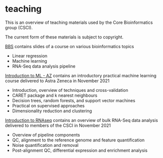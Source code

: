 # teaching
This is an overview of teaching materials used by the Core Bioinformatics group (CSCI).

The current form of these materials is subject to copyright.

[BBS](BBS) contains slides of a course on various bioinformatics topics

* Linear regression
* Machine learning
* RNA-Seq data analysis pipeline

[Introduction to ML - AZ](Introduction%20to%20ML%20-%20AZ) contains an introductory practical machine learning course delivered to Astra Zeneca in November 2021

* Introduction, overview of techniques and cross-validation
* CARET package and k nearest neighbours
* Decision trees, random forests, and support vector machines
* Practical on supervised approaches
* Dimensionality reduction and clustering

[Introduction to RNAseq](Introduction%20to%20RNAseq) contains an overview of bulk RNA-Seq data analysis delivered to members of the CSCI in November 2021

* Overview of pipeline components
* QC, alignment to the reference genome and feature quantification
* Noise quantification and removal
* Post-alignment QC, differential expression and enrichment analysis